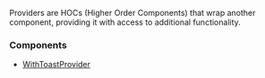 Providers are HOCs (Higher Order Components) that wrap another component, providing it with access to additional functionality.

### Components

- [WithToastProvider](/#/Providers/WithToastProvider)
